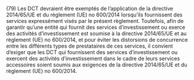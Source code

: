 (79) Les DCT devraient être exemptés de l’application de la directive 2014/65/UE et du règlement (UE) no 600/2014 lorsqu’ils fournissent des services expressément visés par le présent règlement. Toutefois, afin de garantir qu’une entité qui fournit des services d’investissement ou exerce des activités d’investissement est soumise à la directive 2014/65/UE et au règlement (UE) no 600/2014, et pour éviter les distorsions de concurrence entre les différents types de prestataires de ces services, il convient d’exiger que les DCT qui fournissent des services d’investissement ou exercent des activités d’investissement dans le cadre de leurs services accessoires soient soumis aux exigences de la directive 2014/65/UE et du règlement (UE) no 600/2014.